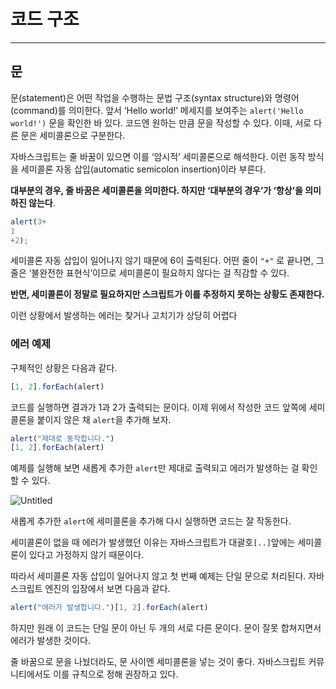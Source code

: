 # 코드 구조

------

## 문

문(statement)은 어떤 작업을 수행하는 문법 구조(syntax structure)와 명령어(command)를 의미한다. 앞서 ‘Hello world!’ 메세지를 보여주는 `alert('Hello world!')` 문을 확인한 바 있다. 코드엔 원하는 만큼 문을 작성할 수 있다. 이때, 서로 다른 문은 세미콜론으로 구분한다.

자바스크립트는 줄 바꿈이 있으면 이를 ‘암시적’ 세미콜론으로 해석한다. 이런 동작 방식을 세미콜론 자동 삽입(automatic semicolon insertion)이라 부른다.

**대부분의 경우, 줄 바꿈은 세미콜론을 의미한다. 하지만 ‘대부분의 경우’가 ‘항상’을 의미하진 않는다**.

```jsx
alert(3+
1
+2);
```

세미콜론 자동 삽입이 일어나지 않기 때문에 6이 출력된다. 어떤 줄이 `"+"` 로 끝나면, 그 줄은 ‘불완전한 표현식’이므로 세미콜론이 필요하지 않다는 걸 직감할 수 있다.

**반면, 세미콜론이 정말로 필요하지만 스크립트가 이를 추정하지 못하는 상황도 존재한다.**

이런 상황에서 발생하는 에러는 찾거나 고치기가 상당히 어렵다

### 에러 예제

구체적인 상황은 다음과 같다.

```jsx
[1, 2].forEach(alert)
```

코드를 실행하면 결과가 1과 2가 출력되는 문이다. 이제 위에서 작성한 코드 앞쪽에 세미콜론을 붙이지 않은 채 `alert`을 추가해 보자.

```jsx
alert("제대로 동작합니다.")
[1, 2].forEach(alert)
```

예제를 실행해 보면 새롭게 추가한 `alert`만 제대로 출력되고 에러가 발생하는 걸 확인할 수 있다.

![Untitled](https://s3-us-west-2.amazonaws.com/secure.notion-static.com/05d5380f-b949-4664-8d3c-ab60b8cf93d7/Untitled.png)

새롭게 추가한 `alert`에 세미콜론을 추가해 다시 실행하면 코드는 잘 작동한다.

세미콜론이 없을 때 에러가 발생했던 이유는 자바스크립트가 대괄호`[..]`앞에는 세미콜론이 있다고 가정하지 않기 때문이다.

따라서 세미콜론 자동 삽입이 일어나지 않고 첫 번째 예제는 단일 문으로 처리된다. 자바스크립트 엔진의 입장에서 보면 다음과 같다.

```jsx
alert("에러가 발생합니다.")[1, 2].forEach(alert)
```

하지만 원래 이 코드는 단일 문이 아닌 두 개의 서로 다른 문이다. 문이 잘못 합쳐지면서 에러가 발생한 것이다.

줄 바꿈으로 문을 나눴더라도, 문 사이엔 세미콜론을 넣는 것이 좋다. 자바스크립트 커뮤니티에서도 이를 규칙으로 정해 권장하고 있다.